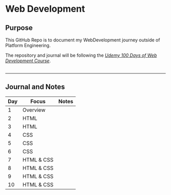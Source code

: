 # Web Development

## Purpose
This GitHub Repo is to document my WebDevelopment journey outside of Platform Engineering.

The repository and journal will be following the *[Udemy 100 Days of Web Development Course](https://www.udemy.com/course/100-days-of-code-web-development-bootcamp/)*.
</br>
</br>
 ***
## Journal and Notes 
| Day         | Focus       | Notes       |
| ----------- | ----------- | ----------- |
| 1           | Overview   |             |
| 2           | HTML        |             |
| 3           | HTML        |             |
| 4           | CSS         |             |
| 5           | CSS         |             |
| 6           | CSS         |             |
| 7           | HTML & CSS  |             |
| 8           | HTML & CSS  |             |
| 9           | HTML & CSS  |             |
| 10          | HTML & CSS  |             |


